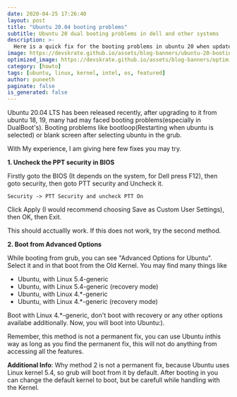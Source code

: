 ```yaml
---
date: 2020-04-25 17:26:40
layout: post
title: "Ubuntu 20.04 booting problems"
subtitle: Ubuntu 20 dual booting problems in dell and other systems
description: >-
  Here is a quick fix for the booting problems in ubuntu 20 when updated or installed in dualboot.
image: https://devskrate.github.io/assets/blog-banners/ubuntu-20-booting-problems.jpg
optimized_image: https://devskrate.github.io/assets/blog-banners/optimized/ubuntu-20-booting-problems.webp
category: [howto]
tags: [ubuntu, linux, kernel, intel, os, featured]
author: puneeth
paginate: false
is_generated: false
---
```


Ubuntu 20.04 LTS has been released recently, after upgrading to it from ubuntu 18, 19, many had may faced booting problems(especially in DualBoot's).
Booting problems like bootloop(Restarting when ubuntu is selected) or blank screen after selecting ubuntu in the grub.

With My experience, I am giving here few fixes you may try.

**1. Uncheck the PPT security in BIOS**

Firstly goto the BIOS (It depends on the system, for Dell press F12), then goto security, then goto PTT security and Uncheck it.
```
Security -> PTT Security and uncheck PTT On
```
Click Apply (I would recommend choosing Save as Custom User Settings), then OK, then Exit.

This should acctuallly work. If this does not work, try the second method.

**2. Boot from Advanced Options**

While booting from grub, you can see "Advanced Options for Ubuntu". Select it and in that boot from the Old Kernel.
You may find many things like 
- Ubuntu, with Linux 5.4-generic
- Ubuntu, with Linux 5.4-generic (recovery mode)
- Ubuntu, with Linux 4.*-generic
- Ubuntu, with Linux 4.*-generic (recovery mode)

Boot with Linux 4.*-generic, don't boot with recovery or any other options availabe additionally.
Now, you will boot into Ubuntu:).

Remember, this method is not a permanent fix, you can use Ubuntu inthis way as long as you find the permanent fix, this will not do anything from accessing all the features.

**Additional Info**: Why method 2 is not a permanent fix, because Ubuntu uses Linux kernel 5.4, so grub will boot from it by default. After booting in you can change the default kernel to boot, but be carefull while handling with the Kernel.